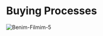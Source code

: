 #  Buying Processes
 
<img src="https://media1.tenor.com/images/d2a56ad4c5d4d593ddcaf7dc4450e6d8/tenor.gif" alt="Benim-Filmim-5" border="0">
